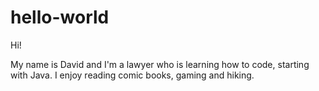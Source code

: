 # hello-world

Hi!

My name is David and I'm a lawyer who is learning how to code, starting with Java.
I enjoy reading comic books, gaming and hiking.

